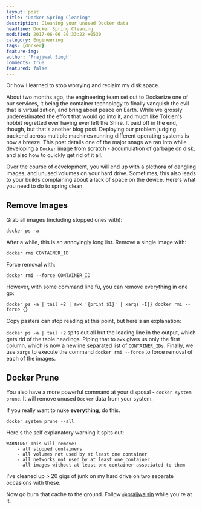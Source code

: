 ```yaml
---
layout: post
title: "Docker Spring Cleaning"
description: Cleaning your unused Docker data
headline: Docker Spring Cleaning
modified: 2017-06-06 20:33:22 +0530
category: Engineering
tags: [docker]
feature-img:
author: 'Prajjwal Singh'
comments: true
featured: false
---
```


Or how I learned to stop worrying and reclaim my disk space.

About two months ago, the engineering team set out to Dockerize one of our
services, it being the container technology to finally vanquish the evil that is
virtualization, and bring about peace on Earth. While we grossly underestimated
the effort that would go into it, and much like Tolkien's hobbit regretted ever
having ever left the Shire. It paid off in the end, though, but that's another
blog post. Deploying our problem judging backend across multiple machines
running different operating systems is now a breeze. This post details one of
the major snags we ran into while developing a `Docker` image from scratch -
accumulation of garbage on disk, and also how to quickly get rid of it all.

Over the course of development, you will end up with a plethora of dangling
images, and unused volumes on your hard drive. Sometimes, this also leads to
your builds complaining about a lack of space on the device. Here's what you
need to do to spring clean.

## Remove Images

Grab all images (including stopped ones with):

```
docker ps -a
```

After a while, this is an annoyingly long list. Remove a single image with:

```
docker rmi CONTAINER_ID
```

Force removal with:

```
docker rmi --force CONTAINER_ID
```

However, with some command line fu, you can remove everything in one go:

```
docker ps -a | tail +2 | awk '{print $1}' | xargs -I{} docker rmi --force {}
```

Copy pasters can stop reading at this point, but here's an explanation:

`docker ps -a | tail +2` spits out all but the leading line in the output, which
gets rid of the table headings. Piping that to `awk` gives us only the first
column, which is now a newline separated list of `CONTAINER_IDs`. Finally, we
use `xargs` to execute the command `docker rmi --force` to force removal of each
of the images.

## Docker Prune

You also have a more powerful command at your disposal - `docker system prune`.
It will remove unused `Docker` data from your system.

If you really want to nuke **everything**, do this.

```
docker system prune --all
```

Here's the self explanatory warning it spits out:

```
WARNING! This will remove:
	- all stopped containers
	- all volumes not used by at least one container
	- all networks not used by at least one container
	- all images without at least one container associated to them
```

I've cleaned up > 20 gigs of junk on my hard drive on two separate occasions
with these.

Now go burn that cache to the ground. Follow
[@prajjwalsin](https://prajjwal.com/@) while you're at
it.

